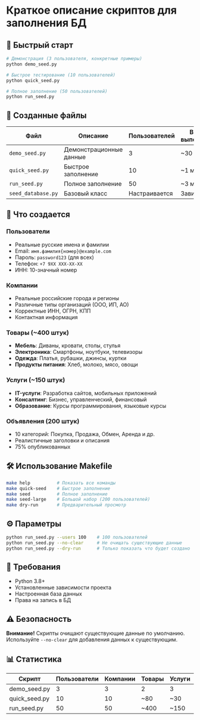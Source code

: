 # Краткое описание скриптов для заполнения БД

## 🚀 Быстрый старт

```bash
# Демонстрация (3 пользователя, конкретные примеры)
python demo_seed.py

# Быстрое тестирование (10 пользователей)
python quick_seed.py

# Полное заполнение (50 пользователей)
python run_seed.py
```

## 📁 Созданные файлы

| Файл | Описание | Пользователей | Время выполнения |
|------|----------|---------------|------------------|
| `demo_seed.py` | Демонстрационные данные | 3 | ~30 сек |
| `quick_seed.py` | Быстрое заполнение | 10 | ~1 мин |
| `run_seed.py` | Полное заполнение | 50 | ~3 мин |
| `seed_database.py` | Базовый класс | Настраивается | Зависит |

## 🎯 Что создается

### Пользователи
- Реальные русские имена и фамилии
- Email: `имя.фамилия{номер}@example.com`
- Пароль: `password123` (для всех)
- Телефон: `+7 9XX XXX-XX-XX`
- ИНН: 10-значный номер

### Компании
- Реальные российские города и регионы
- Различные типы организаций (ООО, ИП, АО)
- Корректные ИНН, ОГРН, КПП
- Контактная информация

### Товары (~400 штук)
- **Мебель**: Диваны, кровати, столы, стулья
- **Электроника**: Смартфоны, ноутбуки, телевизоры
- **Одежда**: Платья, рубашки, джинсы, куртки
- **Продукты питания**: Хлеб, молоко, мясо, овощи

### Услуги (~150 штук)
- **IT-услуги**: Разработка сайтов, мобильных приложений
- **Консалтинг**: Бизнес, управленческий, финансовый
- **Образование**: Курсы программирования, языковые курсы

### Объявления (200 штук)
- 10 категорий: Покупка, Продажа, Обмен, Аренда и др.
- Реалистичные заголовки и описания
- 75% опубликованных

## 🛠 Использование Makefile

```bash
make help          # Показать все команды
make quick-seed    # Быстрое заполнение
make seed          # Полное заполнение
make seed-large    # Большой набор (200 пользователей)
make dry-run       # Предварительный просмотр
```

## ⚙️ Параметры

```bash
python run_seed.py --users 100    # 100 пользователей
python run_seed.py --no-clear     # Не очищать существующие данные
python run_seed.py --dry-run      # Только показать что будет создано
```

## 🔧 Требования

- Python 3.8+
- Установленные зависимости проекта
- Настроенная база данных
- Права на запись в БД

## ⚠️ Безопасность

**Внимание!** Скрипты очищают существующие данные по умолчанию. 
Используйте `--no-clear` для добавления данных к существующим.

## 📊 Статистика

| Скрипт | Пользователи | Компании | Товары | Услуги | Объявления |
|--------|--------------|----------|--------|--------|------------|
| demo_seed.py | 3 | 3 | 2 | 3 | 6 |
| quick_seed.py | 10 | 10 | ~80 | ~30 | 200 |
| run_seed.py | 50 | 50 | ~400 | ~150 | 200 |
